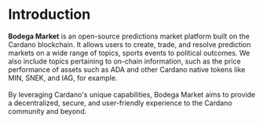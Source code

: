 # Introduction

**Bodega Market** is an open-source predictions market platform built on the Cardano blockchain. It allows users to create, trade, and resolve prediction markets on a wide range of topics, sports events to political outcomes. We also include topics pertaining to on-chain information, such as the price performance of assets such as ADA and other Cardano native tokens like MIN, SNEK, and IAG, for example. \
\
By leveraging Cardano's unique capabilities, Bodega Market aims to provide a decentralized, secure, and user-friendly experience to the Cardano community and beyond.&#x20;
